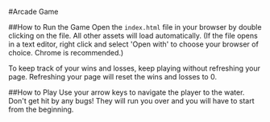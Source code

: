 #Arcade Game

##How to Run the Game
Open the `index.html` file in your browser by double clicking on the file. All other assets will load automatically. (If the file opens in a text editor, right click and select 'Open with' to choose your browser of choice. Chrome is recommended.)

To keep track of your wins and losses, keep playing without refreshing your page. Refreshing your page will reset the wins and losses to 0.

##How to Play
Use your arrow keys to navigate the player to the water. Don't get hit by any bugs! They will run you over and you will have to start from the beginning.